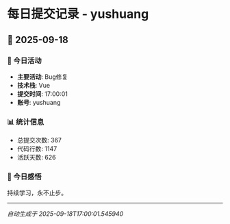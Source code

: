 # 每日提交记录 - yushuang

## 📅 2025-09-18

### 🎯 今日活动
- **主要活动**: Bug修复
- **技术栈**: Vue
- **提交时间**: 17:00:01
- **账号**: yushuang

### 📊 统计信息
- 总提交次数: 367
- 代码行数: 1147
- 活跃天数: 626

### 💭 今日感悟
持续学习，永不止步。

---
*自动生成于 2025-09-18T17:00:01.545940*
